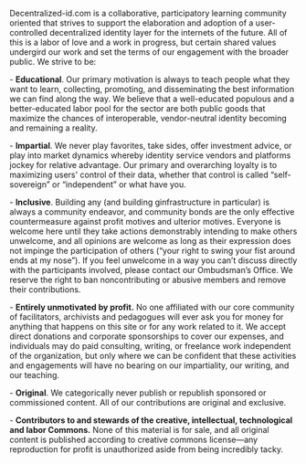 Decentralized-id.com is a collaborative, participatory learning community oriented that strives to support the elaboration and adoption of a user-controlled decentralized identity layer for the internets of the future. All of this is a labor of love and a work in progress, but certain shared values undergird our work and set the terms of our engagement with the broader public. We strive to be:

\-          **Educational**.  Our primary motivation is always to teach people what they want to learn, collecting, promoting, and disseminating the best information we can find along the way. We believe that a well-educated populous and a better-educated labor pool for the sector are both public goods that maximize the chances of interoperable, vendor-neutral identity becoming and remaining a reality.

\-          **Impartial**.  We never play favorites, take sides, offer investment advice, or play into market dynamics whereby identity service vendors and platforms jockey for relative advantage. Our primary and overarching loyalty is to maximizing users' control of their data, whether that control is called “self-sovereign” or “independent” or what have you.

\-          **Inclusive**.  Building any (and building ginfrastructure in particular) is always a community endeavor, and community bonds are the only effective countermeasure against profit motives and ulterior motives.  Everyone is welcome here until they take actions demonstrably intending to make others unwelcome, and all opinions are welcome as long as their expression does not impinge the participation of others (“your right to swing your fist around ends at my nose”). If you feel unwelcome in a way you can’t discuss directly with the participants involved, please contact our Ombudsman’s Office. We reserve the right to ban noncontributing or abusive members and remove their contributions.

\-          **Entirely unmotivated by profit.** No one affiliated with our core community of facilitators, archivists and pedagogues will ever ask you for money for anything that happens on this site or for any work related to it.  We accept direct donations and corporate sponsorships to cover our expenses, and individuals may do paid consulting, writing, or freelance work independent of the organization, but only where we can be confident that these activities and engagements will have no bearing on our impartiality, our writing, and our teaching.

\-          **Original**. We categorically never publish or republish sponsored or commissioned content. All of our contributions are original and exclusive. 

\-          **Contributors to and stewards of the creative, intellectual, technological and labor Commons.**  None of this material is for sale, and all original content is published according to creative commons license—any reproduction for profit is unauthorized aside from being incredibly tacky.

